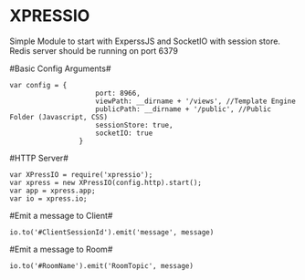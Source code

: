 XPRESSIO
========

Simple Module to start with ExperssJS and SocketIO with session store.
Redis server should be running on port 6379

#Basic Config Arguments#
```
var config = {
                     port: 8966,
                     viewPath: __dirname + '/views', //Template Engine
                     publicPath: __dirname + '/public', //Public Folder (Javascript, CSS)
                     sessionStore: true,
                     socketIO: true
                 }
```

#HTTP Server#
```
var XPressIO = require('xpressio');
var xpress = new XPressIO(config.http).start();
var app = xpress.app;
var io = xpress.io;
```

#Emit a message to Client#
```
io.to('#ClientSessionId').emit('message', message)
```

#Emit a message to Room#
```
io.to('#RoomName').emit('RoomTopic', message)
```

